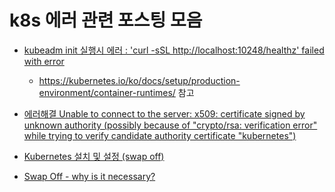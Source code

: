 # k8s 에러 관련 포스팅 모음

- [kubeadm init 실행시 에러 : 'curl -sSL http://localhost:10248/healthz' failed with error](https://almost-native.tistory.com/415)
  - https://kubernetes.io/ko/docs/setup/production-environment/container-runtimes/ 참고

- [에러해결 Unable to connect to the server: x509: certificate signed by unknown authority (possibly because of "crypto/rsa: verification error" while trying to verify candidate authority certificate "kubernetes")](https://jmholly.tistory.com/entry/%EC%97%90%EB%9F%AC%ED%95%B4%EA%B2%B0-Unable-to-connect-to-the-server-x509-certificate-signed-by-unknown-authority-possibly-because-of-cryptorsa-verification-error-while-trying-to-verify-candidate-authority-certificate-kubernetes)

- [Kubernetes 설치 및 설정 (swap off)](https://usquebath.tistory.com/2)
- [Swap Off - why is it necessary?](https://discuss.kubernetes.io/t/swap-off-why-is-it-necessary/6879)